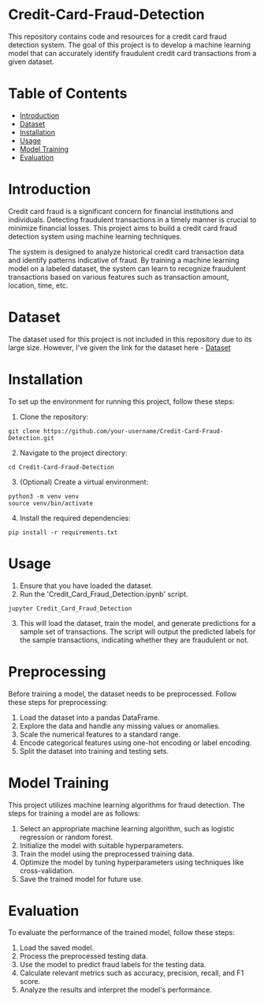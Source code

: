 # Credit-Card-Fraud-Detection
This repository contains code and resources for a credit card fraud detection system. The goal of this project is to develop a machine learning model that can accurately identify fraudulent credit card transactions from a given dataset.

# Table of Contents
- [Introduction](https://github.com/edilauxillea/Credit-Card-Fraud-Detection/blob/main/README.md#introduction) 
- [Dataset](https://github.com/edilauxillea/Credit-Card-Fraud-Detection/blob/main/README.md#dataset) 
- [Installation](https://github.com/edilauxillea/Credit-Card-Fraud-Detection/blob/main/README.md#installation) 
- [Usage](https://github.com/edilauxillea/Credit-Card-Fraud-Detection/blob/main/README.md#usage) 
- [Model Training](https://github.com/edilauxillea/Credit-Card-Fraud-Detection/blob/main/README.md#model-training) 
- [Evaluation](https://github.com/edilauxillea/Credit-Card-Fraud-Detection/blob/main/README.md#evaluation) 
  
# Introduction
Credit card fraud is a significant concern for financial institutions and individuals. Detecting fraudulent transactions in a timely manner is crucial to minimize financial losses. This project aims to build a credit card fraud detection system using machine learning techniques.

The system is designed to analyze historical credit card transaction data and identify patterns indicative of fraud. By training a machine learning model on a labeled dataset, the system can learn to recognize fraudulent transactions based on various features such as transaction amount, location, time, etc.

# Dataset
The dataset used for this project is not included in this repository due to its large size. 
However, I've given the link for the dataset here - [Dataset](https://www.kaggle.com/datasets/mlg-ulb/creditcardfraud?resource=download&select=creditcard.csv) 

# Installation
To set up the environment for running this project, follow these steps:
1. Clone the repository: 
```
git clone https://github.com/your-username/Credit-Card-Fraud-Detection.git
```
2. Navigate to the project directory: 
```
cd Credit-Card-Fraud-Detection
```
3. (Optional) Create a virtual environment:
```
python3 -m venv venv
source venv/bin/activate
```
4. Install the required dependencies:
```
pip install -r requirements.txt
```

# Usage
1. Ensure that you have loaded the dataset.
2. Run the 'Credit_Card_Fraud_Detection.ipynb' script.
```
jupyter Credit_Card_Fraud_Detection
```
3. This will load the dataset, train the model, and generate predictions for a sample set of transactions.
The script will output the predicted labels for the sample transactions, indicating whether they are fraudulent or not.

# Preprocessing
Before training a model, the dataset needs to be preprocessed. Follow these steps for preprocessing:
1. Load the dataset into a pandas DataFrame.
2. Explore the data and handle any missing values or anomalies.
3. Scale the numerical features to a standard range.
4. Encode categorical features using one-hot encoding or label encoding.
5. Split the dataset into training and testing sets.

# Model Training
This project utilizes machine learning algorithms for fraud detection. The steps for training a model are as follows:
1. Select an appropriate machine learning algorithm, such as logistic regression or random forest.
2. Initialize the model with suitable hyperparameters.
3. Train the model using the preprocessed training data.
4. Optimize the model by tuning hyperparameters using techniques like cross-validation.
5. Save the trained model for future use.

# Evaluation
To evaluate the performance of the trained model, follow these steps:
1. Load the saved model.
2. Process the preprocessed testing data.
3. Use the model to predict fraud labels for the testing data.
4. Calculate relevant metrics such as accuracy, precision, recall, and F1 score.
5. Analyze the results and interpret the model's performance.





